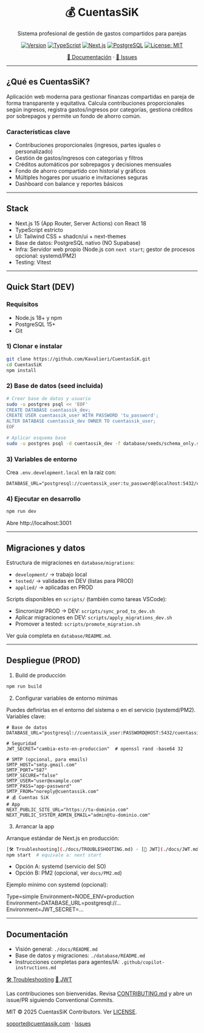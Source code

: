 <div align="center">

# 💰 CuentasSiK

Sistema profesional de gestión de gastos compartidos para parejas

[![Version](https://img.shields.io/badge/version-1.0.0-blue?style=flat-square)](https://github.com/Kavalieri/CuentasSiK/releases)
[![TypeScript](https://img.shields.io/badge/TypeScript-5.x-blue?logo=typescript&style=flat-square)](https://www.typescriptlang.org/)
[![Next.js](https://img.shields.io/badge/Next.js-15+-black?logo=next.js&style=flat-square)](https://nextjs.org/)
[![PostgreSQL](https://img.shields.io/badge/PostgreSQL-15+-blue?logo=postgresql&style=flat-square)](https://postgresql.org/)
[![License: MIT](https://img.shields.io/badge/License-MIT-yellow.svg?style=flat-square)](./LICENSE)

[📖 Documentación](./docs) · [🐛 Issues](https://github.com/Kavalieri/CuentasSiK/issues)

</div>

---

## ¿Qué es CuentasSiK?

Aplicación web moderna para gestionar finanzas compartidas en pareja de forma transparente y equitativa. Calcula contribuciones proporcionales según ingresos, registra gastos/ingresos por categorías, gestiona créditos por sobrepagos y permite un fondo de ahorro común.

### Características clave

- Contribuciones proporcionales (ingresos, partes iguales o personalizado)
- Gestión de gastos/ingresos con categorías y filtros
- Créditos automáticos por sobrepagos y decisiones mensuales
- Fondo de ahorro compartido con historial y gráficos
- Múltiples hogares por usuario e invitaciones seguras
- Dashboard con balance y reportes básicos

---

## Stack

- Next.js 15 (App Router, Server Actions) con React 18
- TypeScript estricto
- UI: Tailwind CSS + shadcn/ui + next-themes
- Base de datos: PostgreSQL nativo (NO Supabase)
- Infra: Servidor web propio (Node.js con `next start`; gestor de procesos opcional: systemd/PM2)
- Testing: Vitest

---

## Quick Start (DEV)

### Requisitos

- Node.js 18+ y npm
- PostgreSQL 15+
- Git

### 1) Clonar e instalar

```bash
git clone https://github.com/Kavalieri/CuentasSiK.git
cd CuentasSiK
npm install
```

### 2) Base de datos (seed incluida)

```bash
# Crear base de datos y usuario
sudo -u postgres psql << 'EOF'
CREATE DATABASE cuentassik_dev;
CREATE USER cuentassik_user WITH PASSWORD 'tu_password';
ALTER DATABASE cuentassik_dev OWNER TO cuentassik_user;
EOF

# Aplicar esquema base
sudo -u postgres psql -d cuentassik_dev -f database/seeds/schema_only.sql
```

### 3) Variables de entorno

Crea `.env.development.local` en la raíz con:

```env
DATABASE_URL="postgresql://cuentassik_user:tu_password@localhost:5432/cuentassik_dev"
```

### 4) Ejecutar en desarrollo

```bash
npm run dev
```

Abre http://localhost:3001

---

## Migraciones y datos

Estructura de migraciones en `database/migrations`:

- `development/` → trabajo local
- `tested/` → validadas en DEV (listas para PROD)
- `applied/` → aplicadas en PROD

Scripts disponibles en `scripts/` (también como tareas VSCode):

- Sincronizar PROD → DEV: `scripts/sync_prod_to_dev.sh`
- Aplicar migraciones en DEV: `scripts/apply_migrations_dev.sh`
- Promover a tested: `scripts/promote_migration.sh`

Ver guía completa en `database/README.md`.

---

## Despliegue (PROD)

1. Build de producción

```bash
npm run build
```

2. Configurar variables de entorno mínimas

Puedes definirlas en el entorno del sistema o en el servicio (systemd/PM2). Variables clave:

```env
# Base de datos
DATABASE_URL="postgresql://cuentassik_user:PASSWORD@HOST:5432/cuentassik_prod"

# Seguridad
JWT_SECRET="cambia-esto-en-produccion"  # openssl rand -base64 32

# SMTP (opcional, para emails)
SMTP_HOST="smtp.gmail.com"
SMTP_PORT="587"
SMTP_SECURE="false"
SMTP_USER="user@example.com"
SMTP_PASS="app-password"
SMTP_FROM="noreply@cuentassik.com"
# 💰 Cuentas SiK
# App
NEXT_PUBLIC_SITE_URL="https://tu-dominio.com"
NEXT_PUBLIC_SYSTEM_ADMIN_EMAIL="admin@tu-dominio.com"
```

3. Arrancar la app

Arranque estándar de Next.js en producción:

```bash
[🛠 Troubleshooting](./docs/TROUBLESHOOTING.md) · [🔐 JWT](./docs/JWT.md)
npm start  # equivale a: next start
```

- Opción A: systemd (servicio del SO)
- Opción B: PM2 (opcional, ver `docs/PM2.md`)

Ejemplo mínimo con systemd (opcional):

Type=simple
Environment=NODE_ENV=production
Environment=DATABASE_URL=postgresql://...
Environment=JWT_SECRET=...

---

## Documentación

- Visión general: `./docs/README.md`
- Base de datos y migraciones: `./database/README.md`
- Instrucciones completas para agentes/IA: `.github/copilot-instructions.md`

[🛠 Troubleshooting](./docs/TROUBLESHOOTING.md)
[🔐 JWT](./docs/JWT.md)

Las contribuciones son bienvenidas. Revisa [CONTRIBUTING.md](./CONTRIBUTING.md) y abre un issue/PR siguiendo Conventional Commits.

MIT © 2025 CuentasSiK Contributors. Ver [LICENSE](./LICENSE).

soporte@cuentassik.com · [Issues](https://github.com/Kavalieri/CuentasSiK/issues)
